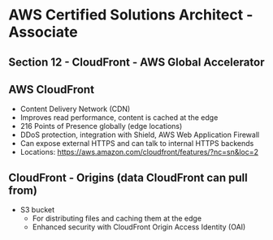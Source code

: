 # AWS Certified Solutions Architect - Associate

## Section 12 - CloudFront - AWS Global Accelerator

## AWS CloudFront
* Content Delivery Network (CDN)
* Improves read performance, content is cached at the edge
* 216 Points of Presence globally (edge locations)
* DDoS protection, integration with Shield, AWS Web Application Firewall
* Can expose external HTTPS and can talk to internal HTTPS backends
* Locations: https://aws.amazon.com/cloudfront/features/?nc=sn&loc=2

## CloudFront - Origins (data CloudFront can pull from)
* S3 bucket
    * For distributing files and caching them at the edge
    * Enhanced security with CloudFront Origin Access Identity (OAI)